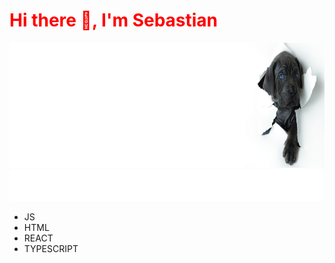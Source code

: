 
<p align="center">
<h1 style="color: red;">Hi there 👋, I'm Sebastian </h1>
</p>

<img width="1200px" height="200px" src=doggy.png>
<img width="1200px" height="50px" src="anim.svg">


* JS
* HTML
* REACT
* TYPESCRIPT

